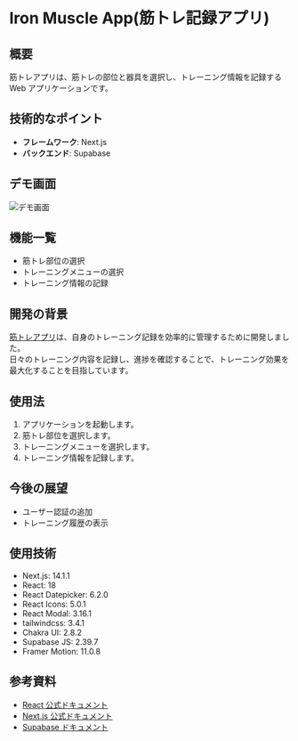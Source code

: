 # Iron Muscle App(筋トレ記録アプリ)

## 概要

筋トレアプリは、筋トレの部位と器具を選択し、トレーニング情報を記録する Web アプリケーションです。

## 技術的なポイント

- **フレームワーク**: Next.js
- **バックエンド**: Supabase

## デモ画面

![デモ画面](demo_screenshot.png)

## 機能一覧

- 筋トレ部位の選択
- トレーニングメニューの選択
- トレーニング情報の記録

## 開発の背景

[筋トレアプリ](https://next-muscle-app-five.vercel.app)は、自身のトレーニング記録を効率的に管理するために開発しました。<br/>
日々のトレーニング内容を記録し、進捗を確認することで、トレーニング効果を最大化することを目指しています。

## 使用法

1. アプリケーションを起動します。
2. 筋トレ部位を選択します。
3. トレーニングメニューを選択します。
4. トレーニング情報を記録します。

## 今後の展望

- ユーザー認証の追加
- トレーニング履歴の表示

## 使用技術

- Next.js: 14.1.1
- React: 18
- React Datepicker: 6.2.0
- React Icons: 5.0.1
- React Modal: 3.16.1
- tailwindcss: 3.4.1
- Chakra UI: 2.8.2
- Supabase JS: 2.39.7
- Framer Motion: 11.0.8

## 参考資料

- [React 公式ドキュメント](https://ja.react.dev)
- [Next.js 公式ドキュメント](https://nextjs.org/docs)
- [Supabase ドキュメント](https://supabase.io/docs)
